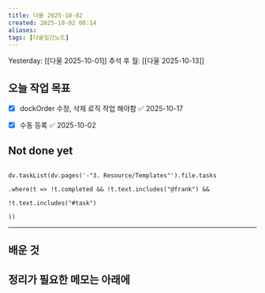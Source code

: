 ```yaml
---
title: 다울 2025-10-02
created: 2025-10-02 08:14
aliases: 
tags: [다울일간노트]
---
```



Yesterday: [[다울 2025-10-01]] 
추석 후 월: [[다울 2025-10-13]] 




## 오늘 작업 목표
- [x] dockOrder 수정, 삭제 로직 작업 해야함 ✅ 2025-10-17
- [x] 수동 등록 ✅ 2025-10-02



## Not done yet

```dataviewjs

dv.taskList(dv.pages('-"3. Resource/Templates"').file.tasks

.where(t => !t.completed && !t.text.includes("@frank") &&

!t.text.includes("#task")

))

```

---

## 배운 것




## 정리가 필요한 메모는 아래에



